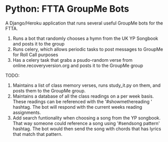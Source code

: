 # Python: FTTA GroupMe Bots

A Django/Heroku application that runs several useful GroupMe bots for the FTTA.

1) Runs a bot that randomly chooses a hymn from the UK YP Songbook and posts it to the group
2) Runs celery, which allows periodic tasks to post messages to GroupMe for Roll Call purposes
3) Has a celery task that grabs a psudo-random verse from online.recoveryversion.org and posts it to the GroupMe group


TODO:
1) Maintains a list of class memory verses, runs study_it.py on them, and posts them to the GroupMe group.
2) Maintains a database of all the class readings on a per week basis. These readings can be referenced with the '#showmethereading <class>' hashtag. The bot will respond with the current weeks reading assignments.
3) Add search funtionality when choosing a song from the YP songbook. That way someone could reference a song using '#sendsong pattern' hashtag. The bot would then send the song with chords that has lyrics that match that pattern.
